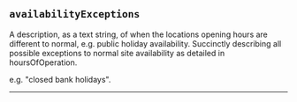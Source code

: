 ## `availabilityExceptions`
A description, as a text string, of when the locations opening hours are different to normal, e.g. public holiday availability. Succinctly describing all possible exceptions to normal site availability as detailed in hoursOfOperation.

e.g. "closed bank holidays".

---